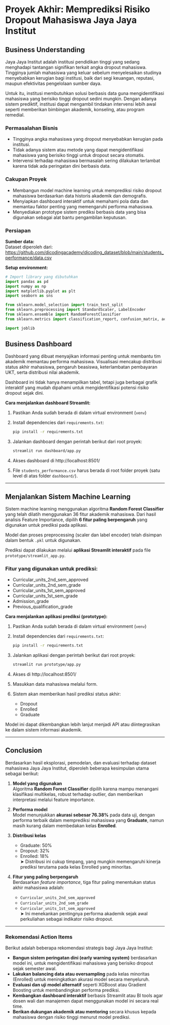 # Proyek Akhir: Memprediksi Risiko Dropout Mahasiswa Jaya Jaya Institut

## Business Understanding

Jaya Jaya Institut adalah institusi pendidikan tinggi yang sedang menghadapi tantangan signifikan terkait angka dropout mahasiswa. Tingginya jumlah mahasiswa yang keluar sebelum menyelesaikan studinya menyebabkan kerugian bagi institusi, baik dari segi keuangan, reputasi, maupun efektivitas pengelolaan sumber daya.

Untuk itu, institusi membutuhkan solusi berbasis data guna mengidentifikasi mahasiswa yang berisiko tinggi dropout sedini mungkin. Dengan adanya sistem prediktif, institusi dapat mengambil tindakan intervensi lebih awal seperti memberikan bimbingan akademik, konseling, atau program remedial.

### Permasalahan Bisnis

- Tingginya angka mahasiswa yang dropout menyebabkan kerugian pada institusi.
- Tidak adanya sistem atau metode yang dapat mengidentifikasi mahasiswa yang berisiko tinggi untuk dropout secara otomatis.
- Intervensi terhadap mahasiswa bermasalah sering dilakukan terlambat karena tidak ada peringatan dini berbasis data.

### Cakupan Proyek

- Membangun model machine learning untuk memprediksi risiko dropout mahasiswa berdasarkan data historis akademik dan demografis.
- Menyiapkan dashboard interaktif untuk memahami pola data dan memantau faktor penting yang memengaruhi performa mahasiswa.
- Menyediakan prototype sistem prediksi berbasis data yang bisa digunakan sebagai alat bantu pengambilan keputusan.

### Persiapan

**Sumber data:**  
Dataset diperoleh dari:  
https://github.com/dicodingacademy/dicoding_dataset/blob/main/students_performance/data.csv

**Setup environment:**
```python
# Import library yang dibutuhkan
import pandas as pd
import numpy as np
import matplotlib.pyplot as plt
import seaborn as sns

from sklearn.model_selection import train_test_split
from sklearn.preprocessing import StandardScaler, LabelEncoder
from sklearn.ensemble import RandomForestClassifier
from sklearn.metrics import classification_report, confusion_matrix, accuracy_score

import joblib
```

## Business Dashboard

Dashboard yang dibuat menyajikan informasi penting untuk membantu tim akademik memantau performa mahasiswa. Visualisasi mencakup distribusi status akhir mahasiswa, pengaruh beasiswa, keterlambatan pembayaran UKT, serta distribusi nilai akademik.

Dashboard ini tidak hanya menampilkan tabel, tetapi juga berbagai grafik interaktif yang mudah dipahami untuk mengidentifikasi potensi risiko dropout sejak dini.

**Cara menjalankan dashboard Streamlit:**

1. Pastikan Anda sudah berada di dalam virtual environment (`venv`)  
2. Install dependencies dari `requirements.txt`:
   ```bash
   pip install -r requirements.txt
   ```
3. Jalankan dashboard dengan perintah berikut dari root proyek:
   ```bash
   streamlit run dashboard/app.py
   ```
4. Akses dashboard di http://localhost:8501/

5. File `students_performance.csv` harus berada di root folder proyek (satu level di atas folder `dashboard/`).

---

## Menjalankan Sistem Machine Learning

Sistem machine learning menggunakan algoritma **Random Forest Classifier** yang telah dilatih menggunakan 36 fitur akademik mahasiswa. Dari hasil analisis Feature Importance, dipilih **6 fitur paling berpengaruh** yang digunakan untuk prediksi pada aplikasi.

Model dan proses preprocessing (scaler dan label encoder) telah disimpan dalam bentuk `.pkl` untuk digunakan.

Prediksi dapat dilakukan melalui **aplikasi Streamlit interaktif** pada file `prototype/streamlit_app.py`.

### Fitur yang digunakan untuk prediksi:
- Curricular_units_2nd_sem_approved  
- Curricular_units_2nd_sem_grade  
- Curricular_units_1st_sem_approved  
- Curricular_units_1st_sem_grade  
- Admission_grade  
- Previous_qualification_grade  

**Cara menjalankan aplikasi prediksi (prototype):**

1. Pastikan Anda sudah berada di dalam virtual environment (`venv`)  
2. Install dependencies dari `requirements.txt`:
   ```bash
   pip install -r requirements.txt
   ```
3. Jalankan aplikasi dengan perintah berikut dari root proyek:
   ```bash
   streamlit run prototype/app.py
   ```
4. Akses di http://localhost:8501/

5. Masukkan data mahasiswa melalui form.

6. Sistem akan memberikan hasil prediksi status akhir:
   - Dropout
   - Enrolled
   - Graduate

Model ini dapat dikembangkan lebih lanjut menjadi API atau diintegrasikan ke dalam sistem informasi akademik.

---

## Conclusion

Berdasarkan hasil eksplorasi, pemodelan, dan evaluasi terhadap dataset mahasiswa Jaya Jaya Institut, diperoleh beberapa kesimpulan utama sebagai berikut:

1. **Model yang digunakan**  
   Algoritma **Random Forest Classifier** dipilih karena mampu menangani klasifikasi multikelas, robust terhadap outlier, dan memberikan interpretasi melalui feature importance.

2. **Performa model**  
   Model menunjukkan **akurasi sebesar 76.38%** pada data uji, dengan performa terbaik dalam memprediksi mahasiswa yang **Graduate**, namun masih kurang dalam membedakan kelas **Enrolled**.

3. **Distribusi kelas**  
   - Graduate: 50%  
   - Dropout: 32%  
   - Enrolled: 18%  
   ➤ Distribusi ini cukup timpang, yang mungkin memengaruhi kinerja prediksi terutama pada kelas Enrolled yang minoritas.

4. **Fitur yang paling berpengaruh**  
   Berdasarkan *feature importance*, tiga fitur paling menentukan status akhir mahasiswa adalah:
   - `Curricular_units_2nd_sem_approved`
   - `Curricular_units_2nd_sem_grade`
   - `Curricular_units_1st_sem_approved`  
   ➤ Ini menekankan pentingnya performa akademik sejak awal perkuliahan sebagai indikator risiko dropout.

---

### Rekomendasi Action Items

Berikut adalah beberapa rekomendasi strategis bagi Jaya Jaya Institut:

- **Bangun sistem peringatan dini (early warning system)** berdasarkan model ini, untuk mengidentifikasi mahasiswa yang berisiko dropout sejak semester awal.
- **Lakukan balancing data atau oversampling** pada kelas minoritas (Enrolled) untuk meningkatkan akurasi model secara menyeluruh.
- **Evaluasi dan uji model alternatif** seperti XGBoost atau Gradient Boosting untuk membandingkan performa prediksi.
- **Kembangkan dashboard interaktif** berbasis Streamlit atau BI tools agar dosen wali dan manajemen dapat menggunakan model ini secara real time.
- **Berikan dukungan akademik atau mentoring** secara khusus kepada mahasiswa dengan risiko tinggi menurut model prediksi.
